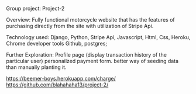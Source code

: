 Group project: Project-2


Overview: Fully functional motorcycle website that has the features of purchasing directly from the site with utilization of Stripe Api.

Technology used:
Django,
Python,
Stripe Api,
Javascript,
Html,
Css,
Heroku,
Chrome developer tools
Github,
postgres;



Further Exploration:
Profile page (display transaction history of the particular user)
personailzed payment form.
better way of seeding data than manually planting it.

https://beemer-boys.herokuapp.com/charge/
https://github.com/blahahaha13/project-2/
